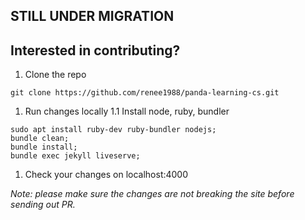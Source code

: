 ## STILL UNDER MIGRATION

## Interested in contributing?

1. Clone the repo
```
git clone https://github.com/renee1988/panda-learning-cs.git
```

1. Run changes locally
1.1 Install node, ruby, bundler
```
sudo apt install ruby-dev ruby-bundler nodejs;
bundle clean;
bundle install;
bundle exec jekyll liveserve;
```

1. Check your changes on localhost:4000

*Note: please make sure the changes are not breaking the site before sending out PR.*